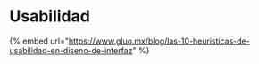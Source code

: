 # Usabilidad

{% embed url="https://www.gluo.mx/blog/las-10-heuristicas-de-usabilidad-en-diseno-de-interfaz" %}
